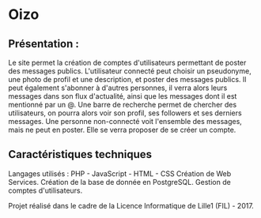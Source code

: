 # Oizo

## Présentation :

Le site permet la création de comptes d'utilisateurs permettant de poster des messages publics.
L'utilisateur connecté peut choisir un pseudonyme, une photo de profil et une description, et poster des messages publics.
Il peut également s'abonner à d'autres personnes, il verra alors leurs messages dans son flux d'actualité, ainsi que les messages dont il est mentionné par un @.
Une barre de recherche permet de chercher des utilisateurs, on pourra alors voir son profil, ses followers et ses derniers messages.
Une personne non-connecté voit l'ensemble des messages, mais ne peut en poster. Elle se verra proposer de se créer un compte.

## Caractéristiques techniques

Langages utilisés : PHP - JavaScript - HTML - CSS
Création de Web Services. 
Création de la base de donnée en PostgreSQL.
Gestion de comptes d'utilisateurs.


Projet réalisé dans le cadre de la Licence Informatique de Lille1 (FIL) - 2017.
